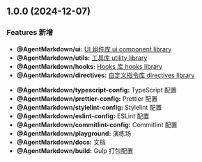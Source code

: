 ## 1.0.0 (2024-12-07)

### Features 新增

- **@AgentMarkdown/ui:** [UI 组件库 ui component library](./packages/ui/CHANGELOG.md)
- **@AgentMarkdown/utils:** [工具库 utility library](./packages/utils/CHANGELOG.md)
- **@AgentMarkdown/hooks:** [Hooks 库 hooks library](./packages/hooks/CHANGELOG.md)
- **@AgentMarkdown/directives:** [自定义指令库 directives library](./packages/directives/CHANGELOG.md)
<!-- ### Other Changes -->
- **@AgentMarkdown/typescript-config:** TypeScript 配置
- **@AgentMarkdown/prettier-config:** Prettier 配置
- **@AgentMarkdown/stylelint-config:** Stylelint 配置
- **@AgentMarkdown/eslint-config:** ESLint 配置
- **@AgentMarkdown/commitlint-config:** Commitlint 配置
- **@AgentMarkdown/playground:** 演练场
- **@AgentMarkdown/docs:** 文档
- **@AgentMarkdown/build:** Gulp 打包配置

<!-- ### Features 新增 -->
<!-- ### Bug Fixes 修复 -->
<!-- ### BREAKING CHANGES 重大变化（破坏性更改） -->
